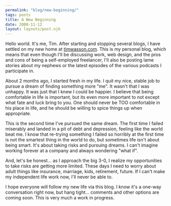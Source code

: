 ```yaml
---
permalink: "blog/new-beginning/"
tags: posts
title: A New Beginning
date: 2008-11-12
layout: layouts/post.njk
---
```


Hello world. It's me, Tim. After starting and stopping several blogs, I have settled on my new home at [timwasson.com][1]. This is my personal blog, which means that even though I'll be discussing work, web design, and the pros and cons of being a self-employed freelancer, I'll also be posting lame stories about my nephews or the latest episodes of the various podcasts I participate in.

About 2 months ago, I started fresh in my life. I quit my nice, stable job to pursue a dream of finding something more "me". It wasn't that I was unhappy. It was just that I knew I could be happier. I believe that being comfortable in life is important, but its even more important to not except what fate and luck bring to you. One should never be TOO comfortable in his place in life, and he should be willing to spice things up when appropriate.

This is the second time I've pursued the same dream. The first time I failed miserably and landed in a pit of debt and depression, feeling like the world beat me. I know that re-trying something I failed so horribly at the first time is not the smartest thing in the world to do, but sometimes life isn't about being smart. It's about taking risks and pursuing dreams. I can't imagine working forever at a company and always wondering "what if".

And, let's be honest... as I approach the big 3-0, I realize my opportunities to take risks are getting more limited. These days I need to worry about adult things like insurance, marriage, kids, retirement, future. If I can't make my independent life work now, I'll never be able to.

I hope everyone will follow my new life via this blog. I know it's a one-way conversation right now, but hang tight... comments and other options are coming soon. This is very much a work in progress.

&nbsp;

 [1]: http://www.timwasson.com
